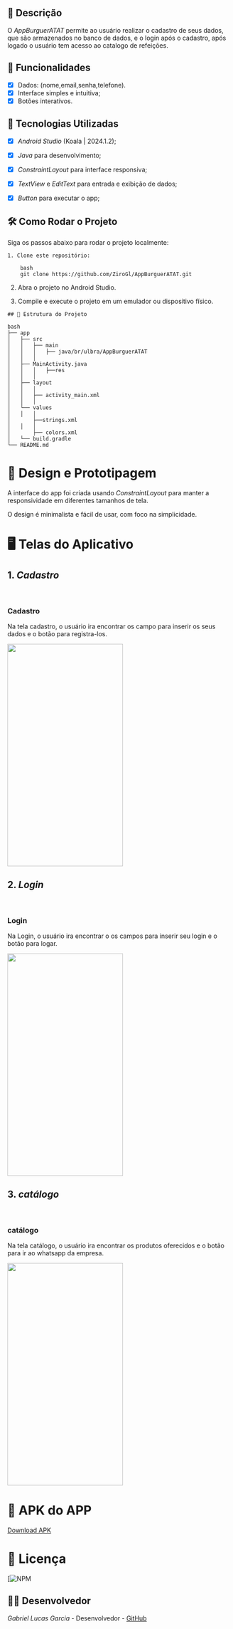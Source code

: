 ## 📱 Descrição

O *AppBurguerATAT* permite ao usuário realizar o cadastro de seus dados, que são armazenados no banco de dados, e o login após o cadastro, após logado o usuário tem acesso ao catalogo de refeições.  

## 🔧 Funcionalidades

- [x] Dados: (nome,email,senha,telefone).
- [x] Interface simples e intuitiva;
- [x] Botões interativos.

## 🚀 Tecnologias Utilizadas

- [x] *Android Studio* (Koala | 2024.1.2);
- [x] *Java* para desenvolvimento;
- [x] *ConstraintLayout* para interface responsiva;
- [x] *TextView* e *EditText* para entrada e exibição de dados;
- [x] *Button*   para executar o app;


## 🛠️ Como Rodar o Projeto

Siga os passos abaixo para rodar o projeto localmente:

```
1. Clone este repositório:

    bash
    git clone https://github.com/ZiroGl/AppBurguerATAT.git
```
    

2. Abra o projeto no Android Studio.

3. Compile e execute o projeto em um emulador ou dispositivo físico.

```
## 📂 Estrutura do Projeto

bash
├── app
│   ├── src
│   │   ├── main
│   │   │   ├── java/br/ulbra/AppBurguerATAT
│   │   │  
│   ├── MainActivity.java        
│   │   │   ├──res
│   │   │  
│   ├── layout
│   │   │  
│   │   ├── activity_main.xml      
│   │   │  
│   └── values
│   │   │  
│       ├──strings.xml                       
│   │   │  
│       ├── colors.xml             
│   └── build.gradle               
└── README.md                      
```


 
# 🎨 Design e Prototipagem
 
A interface do app foi criada usando *ConstraintLayout* para manter a responsividade em diferentes tamanhos de tela.
 
O design é minimalista e fácil de usar, com foco na simplicidade.
 
# 🖥️ Telas do Aplicativo
 
## 1. *Cadastro*
 <br> <h3> Cadastro</h3>
Na tela cadastro, o usuário ira encontrar os campo para inserir os seus dados e o botão para registra-los.


<img src="https://github.com/user-attachments/assets/18bde791-14e0-4548-a60e-0fea647d96c8" width="260" height="500"/>

## 2. *Login*
 <br> <h3> Login</h3>
Na Login, o usuário ira encontrar o os campos para inserir seu login e o botão para logar.


<img src="https://github.com/user-attachments/assets/41f20d35-00b6-441e-b51a-c177149ba154" width="260" height="500"/>

## 3. *catálogo*
 <br> <h3> catálogo</h3>
Na tela catálogo, o usuário ira encontrar os produtos oferecidos e o botão para ir ao whatsapp da empresa.


<img src="https://github.com/user-attachments/assets/61f91ed5-ee9e-4789-a33b-a0c3610fa46e" width="260" height="500"/>

# 📲 APK do APP 

<a href="https://github.com/ZiroGl/AppBurguerATAT/blob/main/AppBuguerATAT.zip"> Download APK </a>

# 📄 Licença

[![NPM](https://github.com/ZiroGl/AppBurguerATAT/blob/main/LICENSE)  

## 👨‍💻 Desenvolvedor 

*Gabriel Lucas Garcia* - Desenvolvedor - [GitHub](https://github.com/ZiroGl) 


